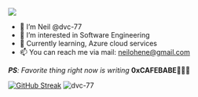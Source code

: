 
![](https://github.com/halfrost/halfrost/blob/master/icons/header_1.png)

- 👋 I’m Neil @dvc-77
- 👀 I’m interested in Software Engineering
- 🌱 Currently learning, Azure cloud services
- 📫 You can reach me via mail:
     neilohene@gmail.com
     
 _**PS**: Favorite thing right now is writing_ **0xCAFEBABE**🧑🏾‍💻

 [![GitHub Streak](https://streak-stats.demolab.com?user=dvc-77)](https://git.io/streak-stats)
<img src="https://github-readme-stats.vercel.app/api?username=dvc-77&show_icons=true&count_private=true" alt="dvc-77" /> 

